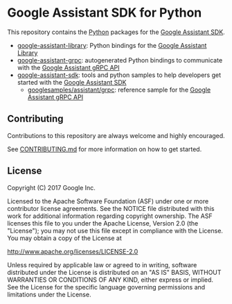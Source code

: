 # Google Assistant SDK for Python

This repository contains the [Python][python] packages for the [Google Assistant SDK][google-assistant-sdk].

- [google-assistant-library](google-assistant-library): Python bindings for the [Google Assistant Library][google-assistant-library]
- [google-assistant-grpc](google-assistant-grpc): autogenerated Python bindings to communicate with the [Google Assistant gRPC API][google-assistant-api]
- [google-assistant-sdk](google-assistant-sdk): tools and python samples to help developers get started with the
[Google Assistant SDK][google-assistant-sdk]
  - [googlesamples/assistant/grpc](google-assistant-sdk/googlesamples/assistant/grpc): reference sample for the [Google Assistant gRPC API][google-assistant-api]

## Contributing

Contributions to this repository are always welcome and highly encouraged.

See [CONTRIBUTING.md](CONTRIBUTING.md) for more information on how to get started.

## License

Copyright (C) 2017 Google Inc.

Licensed to the Apache Software Foundation (ASF) under one or more contributor
license agreements.  See the NOTICE file distributed with this work for
additional information regarding copyright ownership.  The ASF licenses this
file to you under the Apache License, Version 2.0 (the "License"); you may not
use this file except in compliance with the License.  You may obtain a copy of
the License at

  http://www.apache.org/licenses/LICENSE-2.0

Unless required by applicable law or agreed to in writing, software
distributed under the License is distributed on an "AS IS" BASIS, WITHOUT
WARRANTIES OR CONDITIONS OF ANY KIND, either express or implied.  See the
License for the specific language governing permissions and limitations under
the License.

[python]: https://www.python.org
[google-assistant-library]: https://developers.google.com/assistant/sdk/reference/library/python
[google-assistant-api]: https://developers.google.com/assistant/sdk/reference/rpc
[google-assistant-sdk]: https://developer.google.com/assistant/sdk
